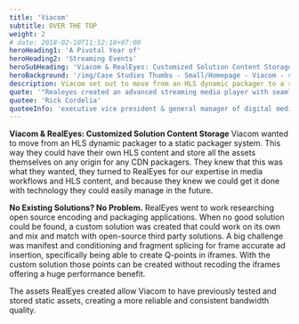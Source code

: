 ```yaml
---
title: 'Viacom'
subtitle: OVER THE TOP
weight: 2
# date: 2018-02-10T11:52:18+07:00
heroHeading1: 'A Pivotal Year of'
heroHeading2: 'Streaming Events'
heroSubHeading: 'Viacom & RealEyes: Customized Solution Content Storage'
heroBackground: '/img/Case Studies Thumbs - Small/Homepage - Viacom - small.jpg'
description: Viacom set out to move from an HLS dynamic packager to a static packager system. Viacom engaged  RealEyes to develop a custom solution to support their desired media workflows and to develop technology and tools they could easily manage in the future.
quote: '"Realeyes created an advanced streaming media player with seamless clientside ad stitching for desktop and mobile web, worked as a trusted and valued partner to determine the best format and test multiple levels of redundancy, failover architecture and delivery."'
quotee: 'Rick Cordelia'
quoteeInfo: 'executive vice president & general manager of digital media, NBC Sports Group'
---
```


**Viacom & RealEyes: Customized Solution Content Storage**
Viacom wanted to move from an HLS dynamic packager to a static packager system. This way  they could have their own HLS content and store all the assets themselves on any origin for any CDN packagers. They knew that this was what they wanted, they turned to RealEyes for our expertise in media workflows and HLS content, and because they knew we could get it done with technology they could easily manage in the future.

**No Existing Solutions? No Problem.**
RealEyes went to work researching open source encoding and packaging applications. When no good solution could be found, a custom solution was created that could work on its own and mix and match with open-source third party solutions. A big challenge was manifest and conditioning and fragment splicing for frame accurate ad insertion, specifically being able to create Q-points in iframes. With the custom solution those points can be created without recoding the iframes offering a huge performance benefit.

The assets RealEyes created allow Viacom to have previously tested and stored static assets, creating a more reliable and consistent bandwidth quality.
